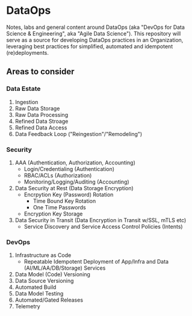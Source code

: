 # DataOps

Notes, labs and general content around DataOps (aka "DevOps for Data Science & Engineering", aka "Agile Data Science").  This repository will serve as a source for developing DataOps practices in an Organization, leveraging best practices for simplified, automated and idempotent (re)deployments.

## Areas to consider
### Data Estate
1. Ingestion
1. Raw Data Storage
1. Raw Data Processing
1. Refined Data Stroage
1. Refined Data Access
1. Data Feedback Loop ("Reingestion"/"Remodeling")

### Security
1. AAA (Authentication, Authorization, Accounting)
    - Login/Credentialing (Authentication)
    - RBAC/ACLs (Authorization)
    - Monitoring/Logging/Auditing (Accounting)
1. Data Security at Rest (Data Storage Encryption)
    - Encrpytion Key (Password) Rotation
      - Time Bound Key Rotation
      - One Time Passwords
    - Encryption Key Storage
1. Data Security in Transit (Data Encryption in Transit w/SSL, mTLS etc)
    - Service Discovery and Service Access Control Policies (Intents)

### DevOps
1. Infrastructure as Code
    - Repeatable Idempotent Deployment of App/Infra and Data (AI/ML/AA/DB/Storage) Services
1. Data Model (Code) Versioning
1. Data Source Versioning
1. Automated Build
1. Data Model Testing
1. Automated/Gated Releases
1. Telemetry
